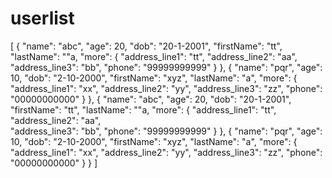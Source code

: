 # userlist
[
  {
    "name": "abc",
    "age": 20,
    "dob": "20-1-2001",
    "firstName": "tt",
    "lastName": ""a,
    "more": {
    "address_line1": "tt",
    "address_line2": "aa",  
    "address_line3": "bb",
    "phone": "99999999999"
  }
  },
  {
    "name": "pqr",
    "age": 10,
    "dob": "2-10-2000",
    "firstName": "xyz",
    "lastName": "a",
    "more": {
    "address_line1": "xx",
    "address_line2": "yy",
    "address_line3": "zz",
    "phone": "00000000000"
  }
  },
  {
    "name": "abc",
    "age": 20,
    "dob": "20-1-2001",
    "firstName": "tt",
    "lastName": ""a,
    "more": {
    "address_line1": "tt",
    "address_line2": "aa",  
    "address_line3": "bb",
    "phone": "99999999999"
  }
  },
  {
    "name": "pqr",
    "age": 10,
    "dob": "2-10-2000",
    "firstName": "xyz",
    "lastName": "a",
    "more": {
    "address_line1": "xx",
    "address_line2": "yy",
    "address_line3": "zz",
    "phone": "00000000000"
  }
  }
] 
